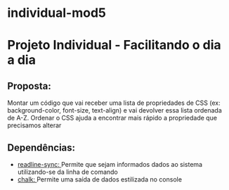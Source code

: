 # individual-mod5

<h1>Projeto Individual - Facilitando o dia a dia</h1>

<h2> Proposta: </h2>

Montar um código que vai receber uma lista de
propriedades de CSS (ex: background-color, font-size, text-align) e vai devolver
essa lista ordenada de A-Z. Ordenar o CSS ajuda a encontrar mais rápido a
propriedade que precisamos alterar

<h2> Dependências: </h2>
<ul>
  <li><a href="https://www.npmjs.com/package/readline-sync">readline-sync: </a>Permite que sejam informados dados ao sistema utilizando-se da linha de comando</li>
  <li><a href="https://www.npmjs.com/package/chalk">chalk: </a>Permite uma saída de dados estilizada no console</li>
</ul>


